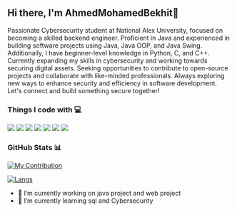 <h2> Hi there, I'm AhmedMohamedBekhit👾 </h2>
<p>Passionate Cybersecurity student at National Alex University, focused on becoming a skilled backend engineer. Proficient in Java and experienced in building software projects using Java, Java OOP, and Java Swing. 
Additionally, I have beginner-level knowledge in Python, C, and C++.
Currently expanding my skills in cybersecurity and working towards securing digital assets.
Seeking opportunities to contribute to open-source projects and collaborate with like-minded professionals. Always exploring new ways to enhance security and efficiency in software development.
Let's connect and build something secure together!</p>

<h3>Things I code with 💻</h2>
<p>

  <img src="https://img.shields.io/badge/javascript-%23323330.svg?style=flat-square&logo=javascript&logoColor=%23F7DF1E"/>
 
  <img src="https://img.shields.io/badge/java-%23ED8B00.svg?style=flat-square&logo=java&logoColor=white"/>



  <img src="https://img.shields.io/badge/c++-%2300599C.svg?style=flat-square&logo=c%2B%2B&logoColor=white"/>
  <img src="https://img.shields.io/badge/c-%2300599C.svg?style=flat-square&logo=c&logoColor=white"/>
  <img src="https://img.shields.io/badge/python-3670A0?style=flat-square&logo=python&logoColor=ffdd54"/>
  <img src="https://img.shields.io/badge/mysql-%2300f.svg?style=flat-square&logo=mysql&logoColor=white"/>
 

  
  <img src="https://img.shields.io/badge/-Git-black?style=flat-square&logo=git"/>
 
</p>

<h3> GitHub Stats 📊 </h3>
<p>
  
[![My Contribution](https://github-readme-stats.vercel.app/api?username=AhmedMohamedBekhit1&show_icons=true&theme=algolia&include_all_commits=true&count_private=true)](https://github.com/AhmedMohamedBekhit1/AhmedMohamedBekhit)  
  
[![Langs](https://github-readme-stats.vercel.app/api/langs/?username=AhmedMohamedBekhit1&layout=compact&langs_count=8&theme=algolia)](https://github.com/AhmedMohamedBekhit1/AhmedMohamedBekhit)

- 🔭 I’m currently working on java project and web project
- 🌱 I’m currently learning sql and Cybersecurity
